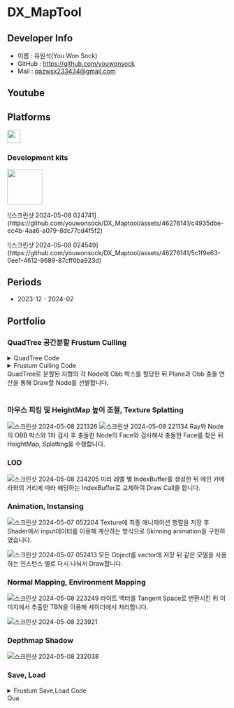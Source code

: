 # DX_MapTool

## Developer Info
* 이름 : 유원석(You Won Sock)
* GitHub : https://github.com/youwonsock
* Mail : qazwsx233434@gmail.com

## Youtube

<b><h2>Platforms</h2></b>

<p>
<img src="https://upload.wikimedia.org/wikipedia/commons/c/c7/Windows_logo_-_2012.png" height="30">
</p>

### Development kits

<p>
<img src="https://upload.wikimedia.org/wikipedia/commons/7/7f/Microsoft-DirectX-Logo-wordmark.svg" height="80">
</p>
<p>
  ![스크린샷 2024-05-08 024741](https://github.com/youwonsock/DX_Maptool/assets/46276141/c4935dbe-ec4b-4aa6-a079-8dc77cd4f5f2)
</p>
<p>
  ![스크린샷 2024-05-08 024549](https://github.com/youwonsock/DX_Maptool/assets/46276141/5c1f9e63-0ee1-4612-9689-87cff0ba923d)
</p>

<b><h2>Periods</h2></b>

* 2023-12 - 2024-02

## Portfolio

### QuadTree 공간분할 Frustum Culling
  <details>
  <summary>QuadTree Code</summary>
  <div markdown="1">
    
  ```cpp

    void SpaceDivideTree::BuildTree(std::shared_ptr<SectionNode> pNode)
    {
        if (SubDivide(pNode))
        {
            for (int iNode = 0; iNode < 4; ++iNode)
                BuildTree(pNode->childNodeList[iNode]);
        }
    }
    
    bool SpaceDivideTree::SubDivide(std::shared_ptr<SectionNode> pNode)
    {
        if (pNode == nullptr) return false;
    
        auto& conerIndexList = pNode->cornerIndexList;
        UINT width = terrain.lock()->rowNum;
    
        // 최대 깊이 한도로 제한한다.
        if (maxDepth <= pNode->depth)
        {
            pNode->isLeafNode = true;
            
            UpdateVertexList(pNode);
    
            pNode->SetVertexBuffer();
            pNode->SetBoundingBox();
    
            leafNodeMap.insert(std::make_pair(pNode->nodeIndex, pNode));
    
            return false;
        }
    
        // 우상귀 = 좌측코너 + 스플릿크기
        // 우하귀 = 우상귀 + ( 스플릿 크기 * 전체맵 가로크기 )
    
        UINT dwOffsetX = (conerIndexList[1] - conerIndexList[0]);
        UINT dwOffsetZ = ((conerIndexList[2] - conerIndexList[0]) / width);
    
    	UINT dwWidthSplit = CheckSize(dwOffsetX);
    	UINT dwHeightplit = CheckSize(dwOffsetZ);
        UINT dwSplitCenter = (conerIndexList[0] + dwWidthSplit) + (dwHeightplit * width);
    
        UINT dwEdgeCenter[4];
        dwEdgeCenter[0] = conerIndexList[0] + dwWidthSplit;
        dwEdgeCenter[1] = conerIndexList[1] + dwHeightplit * width;
        dwEdgeCenter[2] = conerIndexList[2] + dwWidthSplit;
        dwEdgeCenter[3] = conerIndexList[0] + dwHeightplit * width;
    
        pNode->childNodeList.push_back(CreateNode(pNode, conerIndexList[0],
            dwEdgeCenter[0],
            dwEdgeCenter[3],
            dwSplitCenter));
    
        pNode->childNodeList.push_back(CreateNode(pNode, dwEdgeCenter[0],
    		conerIndexList[1],
            dwSplitCenter,
            dwEdgeCenter[1]));
    
        pNode->childNodeList.push_back(CreateNode(pNode, dwEdgeCenter[3],
            dwSplitCenter,
    		conerIndexList[2],
            dwEdgeCenter[2]));
    
        pNode->childNodeList.push_back(CreateNode(pNode, dwSplitCenter,
            dwEdgeCenter[1],
            dwEdgeCenter[2],
    		conerIndexList[3]));
    
        return true;
    }

  ```
  </div>
  </details>
  
  <details>
  <summary>Frustum Culling Code</summary>
  <div markdown="1">
    
  ```cpp
    
    bool Collision::CubeToPlane(const Cube& cube, const Plane& plane)
    {
    	float fDist = 0.0f;
    	float fPlaneToCenter = 0.0f;
    	Vector3 vDir;
    
    	Vector3 axisVec[3];
    	axisVec[0] = cube.axisVector[0]; axisVec[0].Normalize();
    	axisVec[1] = cube.axisVector[1]; axisVec[1].Normalize();
    	axisVec[2] = cube.axisVector[2]; axisVec[2].Normalize();
    
    	vDir = axisVec[0] * (cube.size.x * 0.5f);
    	fDist += fabs(plane.normal.x * vDir.x + plane.normal.y * vDir.y + plane.normal.z * vDir.z);
    	vDir = axisVec[1] * (cube.size.y * 0.5f);
    	fDist += fabs(plane.normal.x * vDir.x + plane.normal.y * vDir.y + plane.normal.z * vDir.z);
    	vDir = axisVec[2] * (cube.size.z * 0.5f);
    	fDist += fabs(plane.normal.x * vDir.x + plane.normal.y * vDir.y + plane.normal.z * vDir.z);
    
    	fPlaneToCenter = plane.normal.x * cube.center.x + plane.normal.y * cube.center.y 
    						+ plane.normal.z * cube.center.z + plane.normal.w;
    
    	if (fPlaneToCenter < -fDist)
    		return false;
    
    	return true;
    }

  ```
  </div>
  </details>
  QuadTree로 분할된 지형의 각 Node에 Obb 박스를 할당한 뒤 Plane과 Obb 충돌 연산을 통해 Draw할 Node를 선별합니다. 
  </br></br>



### 마우스 피킹 및 HeightMap 높이 조절, Texture Splatting
![스크린샷 2024-05-08 221326](https://github.com/youwonsock/DX_Maptool/assets/46276141/286c92c6-c4c7-4896-8f9e-10062d9e1a43)
![스크린샷 2024-05-08 221134](https://github.com/youwonsock/DX_Maptool/assets/46276141/079d9366-5c51-4b7f-a2d3-9f377b62cf41)
Ray와 Node의 OBB 박스와 1차 검사 후 충돌한 Node의 Face와 검사해서 충돌한 Face를 찾은 뒤 HeightMap, Splatting을 수행합니다.



### LOD
![스크린샷 2024-05-08 234205](https://github.com/youwonsock/DX_Maptool/assets/46276141/8a2b56b9-affb-435a-a364-dd377329dd66)
미리 레벨 별 IndexBuffer를 생성한 뒤 메인 카메라와의 거리에 따라 해당하는 IndexBuffer로 교체하여 Draw Call을 합니다. 



### Animation, Instansing
![스크린샷 2024-05-07 052204](https://github.com/youwonsock/DX_Maptool/assets/46276141/760739fd-58e9-43d2-8e7b-c13f05e6d444)
Texture에 최종 애니메이션 행렬을 저장 후 Shader에서 input데이터를 이용해 계산하는 방식으로 Skinning animation을 구현하였습니다.

![스크린샷 2024-05-07 052413](https://github.com/youwonsock/DX_Maptool/assets/46276141/7b012611-386c-45b6-b570-06c5cfd4abc2)
모든 Object를 vector에 저장 뒤 같은 모델을 사용하는 인스턴스 별로 다시 나눠서 Draw합니다. 



### Normal Mapping, Environment Mapping
![스크린샷 2024-05-08 223249](https://github.com/youwonsock/DX_Maptool/assets/46276141/55003ea8-8d95-4903-a2ce-88db5de5e210)
라이트 백터를 Tangent Space로 변환시킨 뒤 이미지에서 추출한 TBN을 이용해 세이더에서 처리합니다.

![스크린샷 2024-05-08 223921](https://github.com/youwonsock/DX_Maptool/assets/46276141/6789476e-6a57-4b2f-be32-18e1b7f931df)


### Depthmap Shadow
![스크린샷 2024-05-08 232038](https://github.com/youwonsock/DX_Maptool/assets/46276141/88fbd932-9cb8-453e-b5c0-a52856288f08)

### Save, Load

  <details>
  <summary>Frustum Save,Load Code</summary>
  <div markdown="1">
    
  ```cpp
    
    void Terrain::SaveMapData(std::wstring mapDataPath)
    {
    	std::shared_ptr<FileUtils> file = std::make_shared<FileUtils>();
    	file->Open(mapDataPath, FileMode::Write);
    
    	file->Write<std::string>(Utils::WStringToString(baseTexturePath));
    	file->Write<std::string>(Utils::WStringToString(splattingDataPath));
    	file->Write<std::string>(Utils::WStringToString(heightMapFilePath));
    	file->Write<std::string>(Utils::WStringToString(sceneFilePath));
    
    	file->Write<float>(heightScale);
    	file->Write<UINT>(rowNum);
    	file->Write<UINT>(colNum);
    	file->Write<int>(devideTreeDepth);
    	file->Write<float>(cellDistance);
    
    	heightMap->SaveHeightMap(heightMapFilePath);
    
    	PathString alphaPath(heightMapFilePath.c_str());
    	std::wstring alphaDrive = alphaPath.Drive;
    	std::wstring alphaDir = alphaPath.Dir;
    	std::wstring alphaFileName = alphaPath.Filename;
    	std::wstring alphaTexPath = alphaDrive + alphaDir + alphaFileName + L"_alpha.png";
    
    	splatting->Save(splattingDataPath, alphaTexPath);
    
    	spaceDivideTree->SaveScene(sceneFilePath);
    }
    
    void Terrain::LoadMapData(std::wstring mapDataPath)
    {
    	std::shared_ptr<FileUtils> file = std::make_shared<FileUtils>();
    
    	heightScale = mapDataDesc.heightScale;
    	this->rowNum = mapDataDesc.rowNum;
    	this->colNum = mapDataDesc.colNum;
    	devideTreeDepth = mapDataDesc.devideTreeDepth;
    	cellDistance = mapDataDesc.cellDistance;
    
    	baseTexturePath = L"../../Res/MapData/grass.jpg";
    	splattingDataPath = L"../../Res/MapData/splattingData" + std::to_wstring(rowNum) + L".splattingData";
    	heightMapFilePath = L"../../Res/MapData/heightMapTexture" + std::to_wstring(rowNum) + L".png";
    	sceneFilePath = L"../../Res/MapData/sceneFile" + std::to_wstring(rowNum) + L".sceneData";
    
    	if (file->Open(mapDataPath, FileMode::Read))
    	{
    		std::string baseTexture = file->Read<std::string>();
    		baseTexturePath = Utils::StringToWString(baseTexture);
    
    		std::string splattingData = file->Read<std::string>();
    		splattingDataPath = Utils::StringToWString(splattingData);
    
    		std::string heightMap = file->Read<std::string>();
    		heightMapFilePath = Utils::StringToWString(heightMap);
    
    		std::string scene = file->Read<std::string>();
    		sceneFilePath = Utils::StringToWString(scene);
    
    		heightScale = file->Read<float>();
    		rowNum = file->Read<UINT>();
    		colNum = file->Read<UINT>();
    		devideTreeDepth = file->Read<int>();
    		cellDistance = file->Read<float>();
    	}
    
    	// set resource, make picking, map renderer
    	{
    		shader = ResourceManager::GetInstance().Load<Shader>(L"MapToolShader", L"Shader/MapToolShader/MapToolShader.fx");
    
    		texture = ResourceManager::GetInstance().Load<Texture>(L"MapToolTexture", baseTexturePath, false);
    		shader->GetSRV("DiffuseMap")->SetResource(texture->GetShaderResourceView().Get());
    	}
    
    	// height map
    	{
    		heightMap->Init(rowNum, colNum, heightScale, heightMapFilePath);
    
    		// after height map create rowNum, colNum is power of 2 + 1
    		rowCellNum = rowNum - 1;
    		colCellNum = colNum - 1;
    		vertexCount = rowNum * colNum;
    		faceCount = rowCellNum * colCellNum * 2;
    	}
    
    	// splatting
    	{
    		splatting->Init(splattingDataPath, rowNum, colNum);
    	}
    
    	CreateVertexData();
    	CreateIndexData();
    
    	// GenerateVertexNormal, make normal table;
    	InitFaceNormal();
    	GenNormalLookupTable();
    	CalcPerVertexNormalsFastLookup();
    
    	// quad tree
    	spaceDivideTree->Init(shared_from_this());
    
    	// init color
    	splatting->SetVertexByTexture(vertices);
    
    	// create leaf node index list(for picking)
    	CreateLeafNodeIndexList();
    
    	// init map renderer
    	mapRenderer->Init();
    }

  ```
  </div>
  </details>
  Qua
  </br></br>
